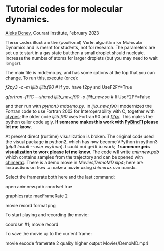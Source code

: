 # Tutorial codes for molecular dynamics.
[Aleks Donev](mailto:donev@courant.nyu.edu), Courant Institute, February 2023

These codes illustrate the (positional) Verlet algorithm for Molecular Dynamics and is meant for students, not for research. The parameters are set up to start in a gas state but then a small droplet should nucleate. Increase the number of atoms for larger droplets (but you may need to wait longer).

The main file is mddemo.py, and has some options at the top that you can change. To run this, execute (once):

_f2py3 -c -m ljlib ljlib.f90_ # If you have f2py and UseF2PY=True

_gfortran -fPIC --shared ljlib_new.f90 -o ljlib_new.so_ # If UseF2PY=False

and then run with _python3 mddemo.py_. In _ljlib_new.f90_ I modernized the Fortran code to use Fortran 2003 for Interoperability with C, together with [ctypes](https://docs.python.org/3/library/ctypes.html); the older code _ljlib.f90_ uses Fortran 90 and [_f2py_](https://numpy.org/doc/stable/f2py/). This makes the python caller code ugly. **If someone makes this work with [PyBind11](https://pybind11.readthedocs.io/en/stable/) please let me know**.

At present direct (runtime) visualization is broken. The original code used the visual package in python2, which has now become VPython in python3 (_pip3 install --user vpython_). I could not get it to work; **if someone gets visualization to work please let me know**. The code will write _animnew.pdb_ which contains samples from the trajectory and can be opened with [chimerax](https://www.cgl.ucsf.edu/chimerax/). There is a demo movie in _Movies/DemoMD.mp4_; here are instructions on how to make a movie using _chimerax_ commands:

Select the framerate both here and the last command:

open animnew.pdb coordset true

graphics rate maxFrameRate 2

movie record format png

To start playing and recording the movie:

coordset #1; movie record

To save the movie up to the current frame:

movie encode framerate 2 quality higher output Movies/DemoMD.mp4

